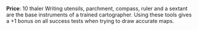 **Price**: 10 thaler
Writing utensils, parchment, compass, ruler and a sextant are the base instruments of a trained cartographer. Using these tools gives a +1 bonus on all success tests when trying to draw accurate maps.